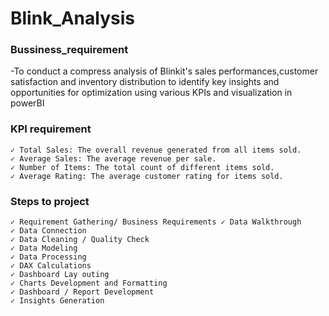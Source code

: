 # Blink_Analysis

### Bussiness_requirement
-To conduct a compress analysis of Blinkit's sales performances,customer satisfaction and inventory distribution to identify key insights and opportunities for optimization using various KPIs and visualization in powerBI

### KPI requirement
```
✓ Total Sales: The overall revenue generated from all items sold. 
✓ Average Sales: The average revenue per sale.
✓ Number of Items: The total count of different items sold.
✓ Average Rating: The average customer rating for items sold.
```

### Steps to project
```
✓ Requirement Gathering/ Business Requirements ✓ Data Walkthrough
✓ Data Connection
✓ Data Cleaning / Quality Check
✓ Data Modeling
✓ Data Processing
✓ DAX Calculations
✓ Dashboard Lay outing
✓ Charts Development and Formatting 
✓ Dashboard / Report Development 
✓ Insights Generation
```

